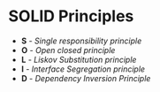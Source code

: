 # SOLID Principles

 - **S** - *Single responsibility principle*
 - **O** - *Open closed principle*
 - **L** - *Liskov Substitution principle*
 - **I** - *Interface Segregation principle*
 - **D** - *Dependency Inversion Principle*
